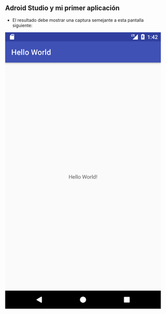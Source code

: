 ## Adroid Studio y mi primer aplicación 
* El resultado debe mostrar una captura semejante a esta pantalla siguiente:

<img src="Medio\imagen1.png"/>

